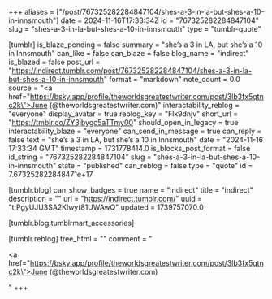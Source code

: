 +++
aliases = ["/post/767325282284847104/shes-a-3-in-la-but-shes-a-10-in-innsmouth"]
date = 2024-11-16T17:33:34Z
id = "767325282284847104"
slug = "shes-a-3-in-la-but-shes-a-10-in-innsmouth"
type = "tumblr-quote"

[tumblr]
is_blaze_pending = false
summary = "she’s a 3 in LA, but she’s a 10 in Innsmouth"
can_like = false
can_blaze = false
blog_name = "indirect"
is_blazed = false
post_url = "https://indirect.tumblr.com/post/767325282284847104/shes-a-3-in-la-but-shes-a-10-in-innsmouth"
format = "markdown"
note_count = 0.0
source = "<a href=\"https://bsky.app/profile/theworldsgreatestwriter.com/post/3lb3fx5qtnc2k\">June (@theworldsgreatestwriter.com)</a>"
interactability_reblog = "everyone"
display_avatar = true
reblog_key = "Flx9dnjv"
short_url = "https://tmblr.co/ZY3jbygc5aTTmy00"
should_open_in_legacy = true
interactability_blaze = "everyone"
can_send_in_message = true
can_reply = false
text = "she’s a 3 in LA, but she’s a 10 in Innsmouth"
date = "2024-11-16 17:33:34 GMT"
timestamp = 1731778414.0
is_blocks_post_format = false
id_string = "767325282284847104"
slug = "shes-a-3-in-la-but-shes-a-10-in-innsmouth"
state = "published"
can_reblog = false
type = "quote"
id = 7.673252822848471e+17

[tumblr.blog]
can_show_badges = true
name = "indirect"
title = "indirect"
description = ""
url = "https://indirect.tumblr.com/"
uuid = "t:PgyUJU3SA2Klwyt81UWAwQ"
updated = 1739757070.0

[tumblr.blog.tumblrmart_accessories]

[tumblr.reblog]
tree_html = ""
comment = "<p><a href=\"https://bsky.app/profile/theworldsgreatestwriter.com/post/3lb3fx5qtnc2k\">June (@theworldsgreatestwriter.com)</a></p>"
+++
